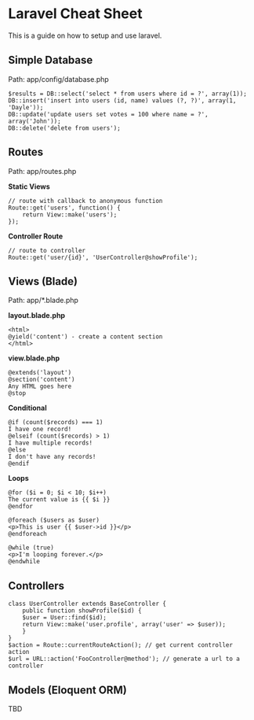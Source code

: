 # Laravel Cheat Sheet

This is a guide on how to setup and use laravel. 

## Simple Database
Path: app/config/database.php

	$results = DB::select('select * from users where id = ?', array(1));
	DB::insert('insert into users (id, name) values (?, ?)', array(1, 'Dayle'));
	DB::update('update users set votes = 100 where name = ?', array('John'));
	DB::delete('delete from users');

## Routes
Path: app/routes.php
	
**Static Views**

	// route with callback to anonymous function
	Route::get('users', function() {
		return View::make('users');
	});

**Controller Route**

	// route to controller
	Route::get('user/{id}', 'UserController@showProfile'); 

## Views (Blade)
Path: app/*.blade.php

**layout.blade.php**

	<html>
	@yield('content') - create a content section
	</html>

**view.blade.php**

	@extends('layout')
	@section('content')
	Any HTML goes here
	@stop

**Conditional**

	@if (count($records) === 1)
	I have one record!
	@elseif (count($records) > 1)
	I have multiple records!
	@else
	I don't have any records!
	@endif

**Loops**

	@for ($i = 0; $i < 10; $i++)
	The current value is {{ $i }}
	@endfor
	
	@foreach ($users as $user)
	<p>This is user {{ $user->id }}</p>
	@endforeach
	
	@while (true)
	<p>I'm looping forever.</p>
	@endwhile

## Controllers

	class UserController extends BaseController {
		public function showProfile($id) {
		$user = User::find($id);
		return View::make('user.profile', array('user' => $user));
		}
	}
	$action = Route::currentRouteAction(); // get current controller action
	$url = URL::action('FooController@method'); // generate a url to a controller

## Models (Eloquent ORM)

TBD

